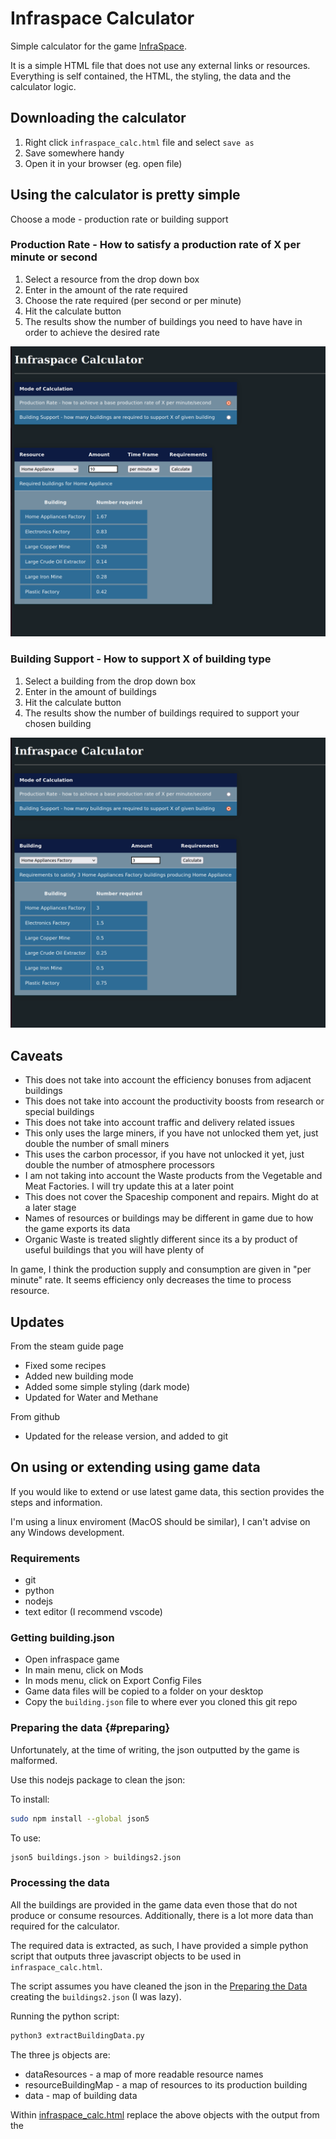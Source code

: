# Infraspace Calculator

Simple calculator for the game [InfraSpace](https://store.steampowered.com/app/1511460/InfraSpace/).

It is a simple HTML file that does not use any external links or resources. Everything is self contained, the HTML, the styling, the data and the calculator logic.

## Downloading the calculator

1. Right click `infraspace_calc.html` file and select `save as`
2. Save somewhere handy
3. Open it in your browser (eg. open file)

## Using the calculator is pretty simple

Choose a mode - production rate or building support

### Production Rate - How to satisfy a production rate of X per minute or second

1. Select a resource from the drop down box
2. Enter in the amount of the rate required
3. Choose the rate required (per second or per minute)
4. Hit the calculate button
5. The results show the number of buildings you need to have have in order to achieve the desired rate

![Production Rate](production.png)

### Building Support - How to support X of building type

1. Select a building from the drop down box
2. Enter in the amount of buildings
3. Hit the calculate button
4. The results show the number of buildings required to support your chosen building

![Building Support](building.png)

## Caveats

- This does not take into account the efficiency bonuses from adjacent buildings
- This does not take into account the productivity boosts from research or special buildings
- This does not take into account traffic and delivery related issues
- This only uses the large miners, if you have not unlocked them yet, just double the number of small miners
- This uses the carbon processor, if you have not unlocked it yet, just double the number of atmosphere processors
- I am not taking into account the Waste products from the Vegetable and Meat Factories. I will try update this at a later point
- This does not cover the Spaceship component and repairs. Might do at a later stage
- Names of resources or buildings may be different in game due to how the game exports its data
- Organic Waste is treated slightly different since its a by product of useful buildings that you will have plenty of

In game, I think the production supply and consumption are given in "per minute" rate. It seems efficiency only decreases the time to process resource.

## Updates

From the steam guide page

- Fixed some recipes
- Added new building mode
- Added some simple styling (dark mode)
- Updated for Water and Methane

From github

- Updated for the release version, and added to git

## On using or extending using game data

If you would like to extend or use latest game data, this section provides the steps and information.

I'm using a linux enviroment (MacOS should be similar), I can't advise on any Windows development.

### Requirements

- git
- python
- nodejs
- text editor (I recommend vscode)

### Getting building.json

- Open infraspace game
- In main menu, click on Mods
- In mods menu, click on Export Config Files
- Game data files will be copied to a folder on your desktop
- Copy the `building.json` file to where ever you cloned this git repo

### Preparing the data {#preparing}

Unfortunately, at the time of writing, the json outputted by the game is malformed.

Use this nodejs package to clean the json:

To install:

``` bash
sudo npm install --global json5
```

To use:

```bash
json5 buildings.json > buildings2.json
```

### Processing the data

All the buildings are provided in the game data even those that do not produce or consume resources. Additionally, there is a lot more data than required for the calculator.

The required data is extracted, as such, I have provided a simple python script that outputs three javascript objects to be used in `infraspace_calc.html`.

The script assumes you have cleaned the json in the [Preparing the Data](#preparing) creating the `buildings2.json` (I was lazy).

Running the python script:

```bash
python3 extractBuildingData.py
```

The three js objects are:

- dataResources - a map of more readable resource names
- resourceBuildingMap - a map of resources to its production building
- data - map of building data

Within [infraspace_calc.html](infraspace_calc.html) replace the above objects with the output from the
